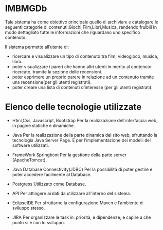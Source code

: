 # IMBMGDb

Tale sistema ha come obiettivo principale quello  di archiviare e catalogare 
le seguenti categorie di contenuti:Giochi,Film,Libri,Musica, 
rendendo fruibili in modo dettagliato tutte le informazioni che riguardano uno specifico contenuto.

Il sistema permette all’utente di:
* ricercare e visualizzare un tipo di contenuto tra film, videogioco, musica, libro.
* poter visualizzare i pareri che hanno altri utenti in merito al contenuto ricercato, tramite la sezione delle recensioni.
* poter esprimere un proprio parere in relazione ad un contenuto tramite una recensione(per gli utenti registrati).
* poter creare una lista di contenuti d’interesse (per gli utenti registrati).


# Elenco delle tecnologie utilizzate

* Html,Css, Javascript, Bootstrap
Per la realizzazione dell’interfaccia web, in pagine statiche e dinamiche.

* Java
Per la realizzazione della parte dinamica del sito web, sfruttando la tecnologia Java Server Page.
E per l’implementazione dei modelli del software utilizzati.

* FrameWork Springboot
Per la gestione della parte server (ApacheTomcat).

* Java Database Connectivity(JDBC)
Per  la possibilità di poter gestire e poter accedere facilmente al Database.

* Postgress
Utilizzato come Database.

* API
Per attingere ai dati da utilizzare all’interno del sistema.

* EclipseIDE
Per sfruttarne la configurazione Maven e l’ambiente di sviluppo stesso.

* JIRA
Per organizzare le task in: priorità, e dipendenze; e capire a che punto si è con lo sviluppo.





